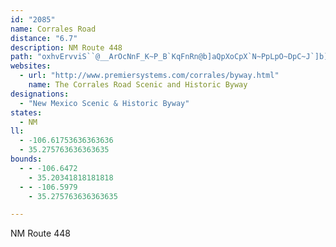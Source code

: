 ```yaml
---
id: "2085"
name: Corrales Road
distance: "6.7"
description: NM Route 448
path: "oxhvErvviS``@__ArOcNnF_K~P_B`KqFnRn@b]aQpXoCpX`N~PpLpO~DpC~J`]b]pd@`WbQ?~P~MnL`K`H~S~JbTnCxRzY`f@|TjWfFf\\dYrX"
websites:
  - url: "http://www.premiersystems.com/corrales/byway.html"
    name: The Corrales Road Scenic and Historic Byway
designations:
  - "New Mexico Scenic & Historic Byway"
states:
  - NM
ll:
  - -106.61753636363636
  - 35.275763636363635
bounds:
  - - -106.6472
    - 35.20341818181818
  - - -106.5979
    - 35.275763636363635

---
```


NM Route 448

